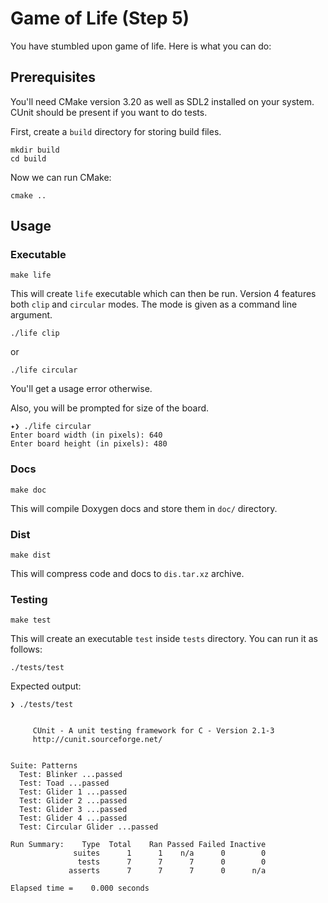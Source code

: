 # Game of Life (Step 5)

You have stumbled upon game of life. Here is what you can do:

## Prerequisites

You'll need CMake version 3.20 as well as SDL2 installed on your system. CUnit should be present if you want to do
tests.

First, create a `build` directory for storing build files.

```
mkdir build
cd build
```

Now we can run CMake:

```
cmake ..
```

## Usage

### Executable

```
make life
```

This will create `life` executable which can then be run. Version 4 features both `clip` and `circular` modes. The mode
is given as a command line argument.

```
./life clip
```

or

```
./life circular
```

You'll get a usage error otherwise.

Also, you will be prompted for size of the board.

```
✦❯ ./life circular
Enter board width (in pixels): 640
Enter board height (in pixels): 480
```

### Docs

```
make doc
```

This will compile Doxygen docs and store them in `doc/` directory.

### Dist

```
make dist
```

This will compress code and docs to `dis.tar.xz` archive.

### Testing

```
make test
```

This will create an executable `test` inside `tests` directory. You can run it as follows:

```
./tests/test
```

Expected output:

```
❯ ./tests/test 


     CUnit - A unit testing framework for C - Version 2.1-3
     http://cunit.sourceforge.net/


Suite: Patterns
  Test: Blinker ...passed
  Test: Toad ...passed
  Test: Glider 1 ...passed
  Test: Glider 2 ...passed
  Test: Glider 3 ...passed
  Test: Glider 4 ...passed
  Test: Circular Glider ...passed

Run Summary:    Type  Total    Ran Passed Failed Inactive
              suites      1      1    n/a      0        0
               tests      7      7      7      0        0
             asserts      7      7      7      0      n/a

Elapsed time =    0.000 seconds
```